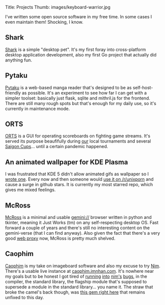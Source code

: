 Title: Projects
Thumb: images/keyboard-warrior.jpg


I've written some open source software in my free time.
In some cases I even maintain them! Shocking, I know.

## Shark

[Shark][13] is a simple "desktop pet". It's my first foray into cross-platform
desktop application development, also my first Go project that actually did
anything fun.


## Pytaku

[Pytaku][1] is a web-based manga reader that's designed to be as
self-host-friendly as possible. It's an experiment to see how far I can get
with a simpler toolset: basically just flask, sqlite and mithril.js for the
frontend. There are still many rough spots but that's enough for my daily use,
so it's currently in maintenance mode.


## ORTS

[ORTS](https://github.com/nhanb/orts/) is a GUI for operating scoreboards on
fighting game streams. It's served its purpose beaufifully during
[our](https://www.facebook.com/SaigonFGC/) local tournaments and several
[Saigon Cups](https://sgc19.saigonfgc.com/en/)... until a certain pandemic
happened.


## An animated wallpaper for KDE Plasma

I was frustrated that KDE 5 didn't allow animated gifs as wallpaper so I [wrote
one][3]. Every now and then someone would [use it on /r/unixporn][4] and cause
a surge in github stars. It is currently my most starred repo, which gives me
mixed feelings.


## McRoss

[McRoss](https://sr.ht/~nhanb/mcross) is a minimal and usable
[gemini://](https://gemini.circumlunar.space/) browser written in python and
tkinter, meaning it Just Works (tm) on any self-respecting desktop OS.
Fast forward a couple of years and there's still no interesting content on the
gemini-verse (that I can find anyway). Also given the fact that there's a very
good [web proxy](https://portal.mozz.us/gemini/mozz.us/) now, McRoss is pretty
much shelved.


## Caophim

[Caophim][5] is my take on imageboard software and also my excuse to try
[Nim][6]. There's a usable live instance at [caophim.imnhan.com][7]. It's
nowhere near my goals but to be honest I got tired of [running][8] [into][9]
[nim's][10] [bugs][11], in the compiler, the standard library, the flagship
module that's supposed to supersede a module in the standard library... you
name it. The straw that broke the camel's back though, was [this gem right
here][12] that remains unfixed to this day.


[1]: https://git.sr.ht/~nhanb/pytaku
[3]: https://github.com/nhanb/com.nerdyweekly.animated
[4]: https://www.reddit.com/r/unixporn/comments/9sd5uy/kde_plasma_blur_gif_pixel_art_wallpaper_look/
[5]: https://github.com/nhanb/caophim
[6]: https://nim-lang.org/
[7]: https://caophim.imnhan.com/
[8]: https://github.com/nim-lang/Nim/issues/13531
[9]: https://github.com/nim-lang/Nim/issues/13986
[10]: https://github.com/pragmagic/karax/issues/143
[11]: https://github.com/pragmagic/karax/issues/142
[12]: https://github.com/nim-lang/Nim/issues/13923
[13]: https://github.com/nhanb/shark/
